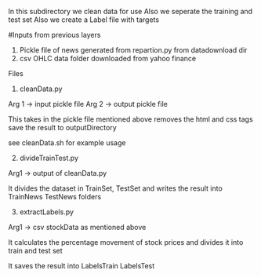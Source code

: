 In this subdirectory we clean data for use
Also we seperate the training and test set
Also we create a Label file with targets

#Inputs from previous layers
1. Pickle file of news generated from repartion.py from datadownload dir
2. csv OHLC data folder downloaded from yahoo finance

Files

1. cleanData.py 

Arg 1 -> input pickle file
Arg 2 -> output pickle file

This takes in the pickle file mentioned above 
removes the html and css tags save the result 
to outputDirectory

see cleanData.sh for example usage

2. divideTrainTest.py

Arg1 -> output of cleanData.py

It divides the dataset in TrainSet, TestSet and writes the result
into TrainNews TestNews folders

3. extractLabels.py

Arg1 -> csv stockData as mentioned above

It calculates the percentage movement of stock prices and divides it into train and test set

It saves the result into LabelsTrain LabelsTest
